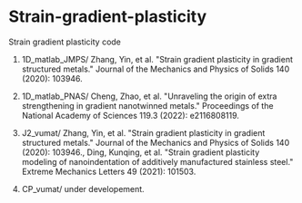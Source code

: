 # Strain-gradient-plasticity
 Strain gradient plasticity code

 1. 1D_matlab_JMPS/ Zhang, Yin, et al. "Strain gradient plasticity in gradient structured metals." Journal of the Mechanics and Physics of Solids 140 (2020): 103946.

 2. 1D_matlab_PNAS/ Cheng, Zhao, et al. "Unraveling the origin of extra strengthening in gradient nanotwinned metals." Proceedings of the National Academy of Sciences 119.3 (2022): e2116808119.

 3. J2_vumat/ Zhang, Yin, et al. "Strain gradient plasticity in gradient structured metals." Journal of the Mechanics and Physics of Solids 140 (2020): 103946., Ding, Kunqing, et al. "Strain gradient plasticity modeling of nanoindentation of additively manufactured stainless steel." Extreme Mechanics Letters 49 (2021): 101503.

 4. CP_vumat/ under developement.
